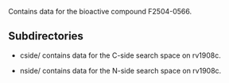 Contains data for the bioactive compound F2504-0566.

## Subdirectories

- cside/ contains data for the C-side search space on rv1908c.

- nside/ contains data for the N-side search space on rv1908c.

